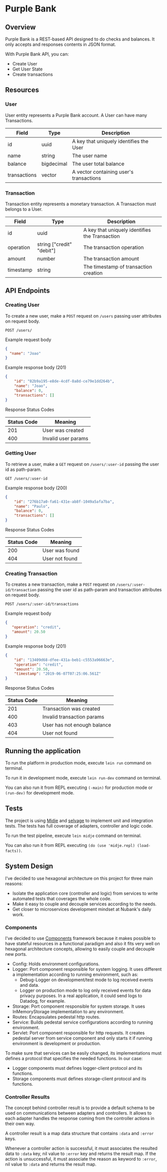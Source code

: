 # Purple Bank

## Overview

Purple Bank is a REST-based API designed to do checks and balances.
It only accepts and responses contents in JSON format.

With Purple Bank API, you can:
* Create User
* Get User State
* Create transactions

## Resources

### User
User entity represents a Purple Bank account. A User can have many Transactions.

| Field         | Type                     | Description                               |
| ------------- |------------------------- | ----------------------------------------- |
| id            | uuid                     | A key that uniquely identifies the User   |
| name          | string                   | The user name                             |
| balance       | bigdecimal               | The user  total balance                   |
| transactions  | vector                   | A vector containing user's transactions   |

### Transaction
Transaction entity represents a monetary transaction. A Transaction must belongs to a User.

| Field         | Type                       | Description                                      |
| ------------- |-------------------------   | ------------------------------------------------ |
| id            | uuid                       | A key that uniquely identifies the Transaction   |
| operation     | string ["credit"  "debit"] | The transaction operation                        |
| amount        | number                     | The transaction amount                           |
| timestamp     | string                     | The timestamp of transaction creation            |

## API Endpoints

### Creating User
To create a new user, make a `POST` request on `/users` passing user attributes on request body.


```
POST /users/
```

Example request body
```json
{
  "name": "Joao"
}
```


Example response body (201)
```json
{
    "id": "82b9a195-e8de-4cdf-8a8d-ce79e1dd264b",
    "name": "Joao",
    "balance": 0,
    "transactions": []
}
```

Response Status Codes

| Status Code   | Meaning                    |
| ------------- |-------------------------   |
| 201           | User was created           |
| 400           | Invalid user params        |



### Getting User
To retrieve a user, make a `GET` request on `/users/:user-id` passing the user id as path-param.
```
GET /users/:user-id
```

Example response body (200)
```json
{
    "id": "276b17a0-fa61-431e-ab8f-1049a5afa7ba",
    "name": "Paulo",
    "balance": 0,
    "transactions": []
}
```

Response Status Codes

| Status Code   | Meaning                  |
| ------------- |------------------------- |
| 200           | User was found           |
| 404           | User not found           |

### Creating Transaction

To creates a new transaction, make a `POST` request on `/users/:user-id/transaction` passing the user id as path-param and transaction attributes on request body.
```
POST /users/:user-id/transactions
```

Example request body
```json
{  
   "operation": "credit",
   "amount": 20.50
}
```

Example response body (201)
```json
{
    "id": "13409d68-dfee-431a-beb1-c5553a96663e",
    "operation": "credit",
    "amount": 20.50,
    "timestamp": "2019-06-07T07:25:06.561Z"
}
```
Response Status Codes

| Status Code   | Meaning                     |
| ------------- |---------------------------- |
| 201           | Transaction was created     |
| 400           | Invalid transaction params  |
| 403           | User has not enough balance |
| 404           | User not found              |

## Running the application
To run the platform in production mode, execute `lein run` command on terminal.

To run it in development mode, execute `lein run-dev` command on terminal.

You can also run it from REPL executing  `(-main)` for production mode or `(run-dev)` for development mode.


## Tests
The project is using [Midje](https://github.com/marick/Midje) and [selvage](https://github.com/nubank/selvage) to implement unit and integration tests.
The tests has full coverage of adapters, controller and logic code.

To run the test pipeline, execute `lein midje` command on terminal.

You can also run it from REPL executing  `(do (use 'midje.repl) (load-facts))`.


## System Design
I've decided to use hexagonal architecture on this project for three main reasons:
* Isolate the application core (controller and logic) from services to write automated tests that coverages the whole code.
* Make it easy to couple and decouple services according to the needs.
* Get closer to microservices development mindset at Nubank's daily work.

### Components
I've decided to use [Components](https://github.com/stuartsierra/component) framework because it makes possible to have stateful resources in a functional paradigm and also it fits very well on hexagonal architecture concepts, allowing to easily couple and decouple new ports.

* Config: Holds environment configurations.
* Logger: Port component responsible for system logging. It uses different a implementation according to running environment, such as:
  * Debug-Logger on development/test mode to log received events and data.
  * Logger on production mode to log only received events for data privacy purposes. In a real application, it could send logs to Datadog, for example.
* Storage: Port component responsible for system storage. It uses InMemoryStorage implementation to any environment.
* Routes: Encapsulates pedestal http routes.
* Service: Builds pedestal service configurations according to running environment.
* Servlet: Port component responsible for http requests. It creates pedestal server from service component and only starts it if running environment is development or production.  

To make sure that services can be easily changed, its implementations must defines a protocol that specifies the needed functions.
In our case:
* Logger components must defines logger-client protocol and its functions.
* Storage components must defines storage-client protocol and its functions.


### Controller Results
The concept behind controller result is to provide a default schema to be used on communications between adapters and controllers.
It allows to each adapter handles the response coming from the controller actions in their own way.

A controller result is a map data structure that contains `:data` and `:error` keys.

Whenever a controller action is successful, it must associates the resulted data to `:data` key, nil value to `:error` key and returns the result map.
If the action is unsuccessful, it must associate the reason as keyword to `:error`, nil value to `:data` and returns the result map.
